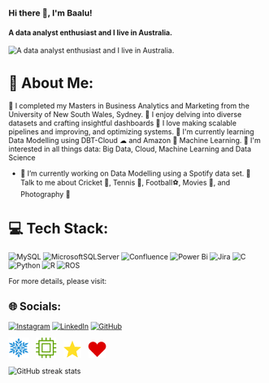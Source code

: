 ### Hi there 👋, I'm Baalu!
####  A data analyst enthusiast and I live in Australia.

![ A data analyst enthusiast and I live in Australia.](https://pbs.twimg.com/media/GJCMwXZa8AAsf4u?format=jpg&name=medium)

# 💫 About Me:
🧲 I completed my Masters in Business Analytics and Marketing from the University of New South Wales, Sydney.
🧲 I enjoy delving into diverse datasets and crafting insightful dashboards
🧲 I love making scalable pipelines and improving, and optimizing systems.
📝 I'm currently learning Data Modelling using DBT-Cloud ☁ and Amazon 📱 Machine Learning.
🧲 I'm interested in all things data: Big Data, Cloud, Machine Learning and Data Science
- 🔭 I’m currently working on Data Modelling using a Spotify data set.
💬 Talk to me about Cricket  🏏, Tennis 🎾, Football⚽️, Movies 🎥,  and Photography 📸


# 💻 Tech Stack:
![MySQL](https://img.shields.io/badge/mysql-%2300000f.svg?style=for-the-badge&logo=mysql&logoColor=white) ![MicrosoftSQLServer](https://img.shields.io/badge/Microsoft%20SQL%20Server-CC2927?style=for-the-badge&logo=microsoft%20sql%20server&logoColor=white) ![Confluence](https://img.shields.io/badge/confluence-%23172BF4.svg?style=for-the-badge&logo=confluence&logoColor=white) ![Power Bi](https://img.shields.io/badge/power_bi-F2C811?style=for-the-badge&logo=powerbi&logoColor=black) ![Jira](https://img.shields.io/badge/jira-%230A0FFF.svg?style=for-the-badge&logo=jira&logoColor=white) ![C](https://img.shields.io/badge/c-%2300599C.svg?style=for-the-badge&logo=c&logoColor=white) ![Python](https://img.shields.io/badge/python-3670A0?style=for-the-badge&logo=python&logoColor=ffdd54) ![R](https://img.shields.io/badge/r-%23276DC3.svg?style=for-the-badge&logo=r&logoColor=white) ![ROS](https://img.shields.io/badge/ros-%230A0FF9.svg?style=for-the-badge&logo=ros&logoColor=white)



For more details, please visit:


## 🌐 Socials:
[![Instagram](https://img.shields.io/badge/Instagram-%23E4405F.svg?logo=Instagram&logoColor=white)](https://instagram.com/Baalu_ss) [![LinkedIn](https://img.shields.io/badge/LinkedIn-%230077B5.svg?logo=linkedin&logoColor=white)](https://linkedin.com/in/baalu-ss/) [![GitHub](https://img.shields.io/badge/GitHub-%23121011.svg?logo=github&logoColor=white)](https://github.com/Baalu-SS)


<a href='https://archiveprogram.github.com/'><img src='https://raw.githubusercontent.com/acervenky/animated-github-badges/master/assets/acbadge.gif' width='40' height='40'></a> <a href='https://docs.github.com/en/developers'><img src='https://raw.githubusercontent.com/acervenky/animated-github-badges/master/assets/devbadge.gif' width='40' height='40'></a> <a href='https://stars.github.com/'><img src='https://raw.githubusercontent.com/acervenky/animated-github-badges/master/assets/starbadge.gif' width='35' height='35'></a> <a href='https://docs.github.com/en/github/supporting-the-open-source-community-with-github-sponsors'><img src='https://raw.githubusercontent.com/acervenky/animated-github-badges/master/assets/sponsorbadge.gif' width='35' height='35'></a> 

![GitHub streak stats](https://streak-stats.demolab.com/?user=Baalu-Ss)  






